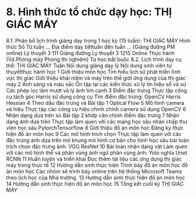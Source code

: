 # 8. Hình thức tổ chức dạy học: THỊ GIÁC MÁY
8.1. Phân bổ lịch trình giảng dạy trong 1 học kỳ (15 tuần): THỊ GIÁC MÁY Hình thức Số Từ tuần ... Địa điểm dạy tiếttuần đến tuần ... (Giảng đường PM online) Lý thuyết 3 111 Giảng đường Lý thuyết 3 1215 Online Thực hành (Vd.Phòng máy Phòng thí nghiệm) Tự học bắt buộc 8.2. Lịch trình dạy cụ thể: THỊ GIÁC MÁY Tuần Nội dung giảng dạy lý Nội dung sinh viên tự thuyếtthực hành học 1 Giới thiệu môn học Tìm hiểu lịch sử phát triển lĩnh vực thị giác Giới thiệu khái niệm và máy trên thế giới ứng dụng của thị giác máy 2 Ánh sáng và màu sắc Ôn tập lại các kiến thức xử lý tín hiệu số và xử Các phép lọc làm mượt và lý ảnh tìm cạnh 3 Điểm đặc trưng Thực tập công cụ tách góc Harris sử dụng công cụ Tìm điểm đặc trưng: OpenCV Harris Hessian 4 Theo dấu đặc trưng và Bài tập 1 Optical Flow 5 Mô hình camera và hiệu Thực tập các công cụ hiệu chỉnh chỉnh camera sử dụng OpenCV 6 Nhận dạng dựa trên so Bài tập 2 khớp căn chỉnh điểm đặc trưng 7 Nhận dạng ảnh dựa trên Thực tập làm quen với các mạng học sâu nhân chập thư viện học sâu PytorchTensorflow 8 Giới thiệu đồ án môn học Đăng ký thực hiện đồ án môn học 9 Các mô hình trích chọn Thực tập làm quen với các đặc trưng ảnh dựa trên mô khung mô hình cơ bản cho hình học sâu bài toán trích chọn đặc trưng ảnh: VGG ResNet 10 Bài toán nhận dạng vật Làm quen với các mô hình thể và phân vùng ảnh ngữ phân vùng ảnh: Yolo nghĩa Unet RCNN 11 Huấn luyện và triển khai Đọc thêm tài liệu các ứng dụng thị giác máy trong thực tế 12 Hướng dẫn sinh thực hiện Trình bày đồ án môn học đồ án môn học Các nhóm sẽ trình bày online trên hệ thống Microsoft Teams theo lịch học của Nhà trường. 13 Hướng dẫn sinh thực hiện đồ án môn học 14 Hướng dẫn sinh thực hiện đồ án môn học 15 Tổng kết cuối kỳ THỊ GIÁC MÁY

